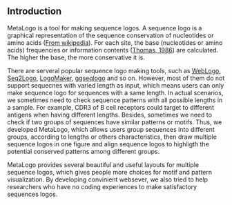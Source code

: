 ## Introduction

MetaLogo is a tool for making sequence logos. A sequence logo is a graphical representation of the sequence conservation of nucleotides or amino acids ([From wikipedia](https://en.wikipedia.org/wiki/Sequence_logo)). For each site, the base (nucleotides or amino acids) frequencies or information contents ([Thomas, 1986](https://pubmed.ncbi.nlm.nih.gov/3525846/)) are calculated. The higher the base, the more conservative it is.

There are serveral popular sequence logo making tools, such as [WebLogo](https://weblogo.berkeley.edu/logo.cgi), [Seq2Logo](http://www.cbs.dtu.dk/biotools/Seq2Logo/), [LogoMaker](http://github.com/jbkinney/logomaker), [ggseqlogo](https://omarwagih.github.io/ggseqlogo/) and so on. However, most of them do not support sequecnes with varied length as input, which means users can only make sequence logo for sequences with a same length. In actual scenarios, we sometimes need to check sequence patterns with all possible lengths in a sample. For example, CDR3 of B cell receptors could target to different antigens when having different lengths. Besides, sometimes we need to check if two groups of sequences have similar patterns or motifs. Thus, we developed MetaLogo, which allows users group sequences into different groups, according to lengths or others characteristics, then draw multiple sequence logos in one figure and align sequence logos to highligth the potential conserved patterns among different groups. 

MetaLogo provides several beautiful and useful layouts for multiple sequence logos, which gives people more choices for motif and pattern visualization. By developing convinient websever, we also tried to help researchers who have no coding experiences to make satisfactory sequences logos. 

